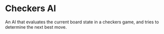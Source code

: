# Checkers AI

An AI that evaluates the current board state in a checkers game, and tries to determine the next best move.
